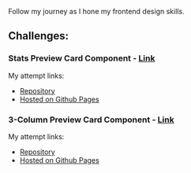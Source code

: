 Follow my journey as I hone my frontend design skills.

## Challenges:
### Stats Preview Card Component - [Link](https://www.frontendmentor.io/challenges/stats-preview-card-component-8JqbgoU62)
My attempt links:
 - [Repository](https://github.com/sannat17/Frontend-Mentor-Challenges/tree/master/stats-preview-card-component-main)
 - [Hosted on Github Pages](https://sannat17.github.io/Frontend-Mentor-Challenges/stats-preview-card-component-main/)

### 3-Column Preview Card Component - [Link](https://www.frontendmentor.io/challenges/3column-preview-card-component-pH92eAR2-)
My attempt links:
 - [Repository](https://github.com/sannat17/Frontend-Mentor-Challenges/tree/master/3-column-preview-card-component-main)
 - [Hosted on Github Pages](https://sannat17.github.io/Frontend-Mentor-Challenges/3-column-preview-card-component-main/)
